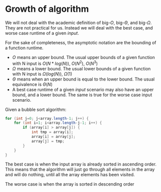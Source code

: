 # Growth of algorithm

We will not deal with the academic definition of big-$O$, big-${\Theta}$, and big-${\Omega}$.  They are not practical for us.  Instead we will deal with the best case, and worse case runtime of a given *input*.

For the sake of completeness, the asymptotic notation are the bounding of a function runtime.

- ${O}$ means an upper bound.  The usual upper bounds of a given function with N input is $O(N*log(N))$, $O({N^2})$, $O({N^3})$
- ${\Omega}$ means a lower bound.  The usual lower bounds of a given function with N input is ${\Omega(log(N))}$, ${\Omega(1)}$
- ${\Theta}$ means when an upper bound is equal to the lower bound.  The usual equivalence is ${\Theta(N)}$
- A best case runtime of a given *input* scenario may also have an upper bound, and a lower bound.  The same is true for the worse case input scenario.

Given a bubble sort algorithm:

```java
for (int j=0; j<array.length-1; j++) {
	for (int i=1; i<array.length-j-1; i++) {
		if (array[i] > array[j]) {
			int tmp = array[i];
			array[i] = array[j];
			array[j] = tmp;
		}
	}
}
```

The best case is when the input array is already sorted in ascending order.  This means that the algorithm will just go through all elements in the array and will do nothing, until all the array elements has been visited.

The worse case is when the array is sorted in descending order
